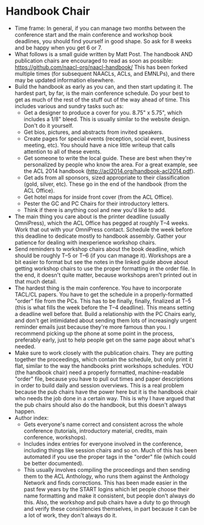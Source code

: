 # Handbook Chair

- Time frame: In general, if you can manage two months between the conference start and the main conference and workshop book deadlines, you should find yourself in good shape.
So ask for 8 weeks and be happy when you get 6 or 7.
- What follows is a small guide written by Matt Post.
The handbook AND publication chairs are encouraged to read as soon as possible: https://github.com/naacl-org/naacl-handbook/
This has been forked multiple times (for subsequent NAACLs, ACLs, and EMNLPs), and there may be updated information elsewhere.
- Build the handbook as early as you can, and then start updating it.
The hardest part, by far, is the main conference schedule.
Do your best to get as much of the rest of the stuff out of the way ahead of time.
This includes various and sundry tasks such as:
    - Get a designer to produce a cover for you. 8.75" x 5.75", which includes a 1/8" bleed. This is usually similar to the website design. Don't do it yourself.
    - Get bios, pictures, and abstracts from invited speakers.
    - Create pages for special events (reception, social event, business meeting, etc). You should have a nice little writeup that calls attention to all of these events.
    - Get someone to write the local guide. These are best when they're personalized by people who know the area. For a great example, see the ACL 2014 handbook (http://acl2014.org/handbook-acl2014.pdf).
    - Get ads from all sponsors, sized appropriate to their classification (gold, silver, etc). These go in the end of the handbook (from the ACL Office).
    - Get hotel maps for inside front cover (from the ACL Office).
    - Pester the GC and PC Chairs for their introductory letters.
    - Think if there is anything cool and new you'd like to add.
- The main thing you care about is the printer deadline (usually OmniPress), which the ACL Office has pegged at roughly T–4 weeks.
Work that out with your OmniPress contact.
Schedule the week before this deadline to dedicate mostly to handbook assembly.
Gather your patience for dealing with inexperience workshop chairs.
- Send reminders to workshop chairs about the book deadline, which should be roughly T–5 or T–6 (if you can manage it).
Workshops are a bit easier to format but see the notes in the linked guide above about getting workshop chairs to use the proper formatting in the order file.
In the end, it doesn't quite matter, because workshops aren't printed out in that much detail.
- The hardest thing is the main conference.
You have to incorporate TACL/CL papers.
You have to get the schedule in a properly-formatted "order" file from the PCs.
This has to be finally, finally, finalized at T–5 (this is what fills the week before the T–4 deadline).
This means setting a deadline well before that.
Build a relationship with the PC Chairs early, and don't get intimidated about sending them lots of increasingly urgent reminder emails just because they're more famous than you.
I recommend picking up the phone at some point in the process, preferably early, just to help people get on the same page about what's needed.
- Make sure to work closely with the publication chairs.
They are putting together the proceedings, which contain the schedule, but only print it flat, similar to the way the handbooks print workshops schedules.
YOU (the handbook chair) need a properly formatted, machine-readable "order" file, because you have to pull out times and paper descriptions in order to build daily and session overviews.
This is a real problem because the pub chairs have the power here but it is the handbook chair who needs the job done in a certain way.
This is why I have argued that the pub chairs should also do the handbook, but this doesn't always happen.
- Author index:
    - Gets everyone's name correct and consistent across the whole conference (tutorials, introductory material, credits, main conference, workshops).
    - Includes index entries for everyone involved in the conference, including things like session chairs and so on. Much of this has been automated if you use the proper tags in the "order" file (which could be better documented).
    - This usually involves compiling the proceedings and then sending them to the ACL Anthology, who runs them against the Anthology Network and finds corrections. This has been made easier in the past few years by the START logins which let people choose their name formatting and make it consistent, but people don't always do this. Also, the workshop and pub chairs have a duty to go through and verify these consistencies themselves, in part because it can be a lot of work, they don't always do it.

